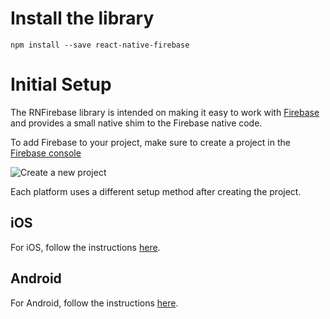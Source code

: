 # Install the library

`npm install --save react-native-firebase`

# Initial Setup

The RNFirebase library is intended on making it easy to work with [Firebase](https://firebase.google.com/) and provides a small native shim to the Firebase native code.

To add Firebase to your project, make sure to create a project in the [Firebase console](https://firebase.google.com/console)

![Create a new project](https://i.imgur.com/KbbamwD.png)

Each platform uses a different setup method after creating the project.

## iOS

For iOS, follow the instructions [here](/docs/installation-ios).

## Android

For Android, follow the instructions [here](/docs/installation-android).
